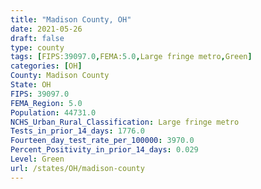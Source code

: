 ```yaml
---
title: "Madison County, OH"
date: 2021-05-26
draft: false
type: county
tags: [FIPS:39097.0,FEMA:5.0,Large fringe metro,Green]
categories: [OH]
County: Madison County
State: OH
FIPS: 39097.0
FEMA_Region: 5.0
Population: 44731.0
NCHS_Urban_Rural_Classification: Large fringe metro
Tests_in_prior_14_days: 1776.0
Fourteen_day_test_rate_per_100000: 3970.0
Percent_Positivity_in_prior_14_days: 0.029
Level: Green
url: /states/OH/madison-county
---
```



